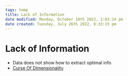 ```yaml
---
tags: temp
title: Lack of Information
date modified: Monday, October 10th 2022, 2:02:24 pm
date created: Tuesday, July 26th 2022, 8:33:15 pm
---
```


# Lack of Information
- Data does not show how to extract optimal info
- [Curse Of Dimensionality](Curse%20Of%20Dimensionality.md)

